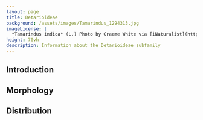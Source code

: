 ```yaml
---
layout: page
title: Detarioideae
background: /assets/images/Tamarindus_1294313.jpg
imageLicense: |
  *Tamarindus indica* (L.) Photo by Graeme White via [iNaturalist](https://www.gbif.org/occurrence/1453047812)
height: 70vh
description: Information about the Detarioideae subfamily
---
```

## Introduction

## Morphology

## Distribution
